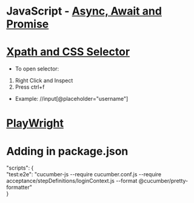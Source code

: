 # JavaScript - [Async, Await and Promise](https://www.freecodecamp.org/news/javascript-async-await-tutorial-learn-callbacks-promises-async-await-by-making-icecream/)

# [Xpath and CSS Selector](https://www.zenrows.com/blog/xpath-vs-css-selector#conclusion)

- To open selector:
1. Right Click and Inspect
2. Press ctrl+f
- Example: //input[@placeholder="username"]

# [PlayWright](https://playwright.dev/docs/api/class-page)

# Adding in package.json

"scripts": {<br>
    "test:e2e": "cucumber-js --require cucumber.conf.js --require acceptance/stepDefinitions/loginContext.js --format @cucumber/pretty-formatter" <br>
}